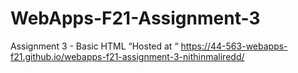 # WebApps-F21-Assignment-3
Assignment 3 - Basic HTML
 “Hosted at “ https://44-563-webapps-f21.github.io/webapps-f21-assignment-3-nithinmaliredd/